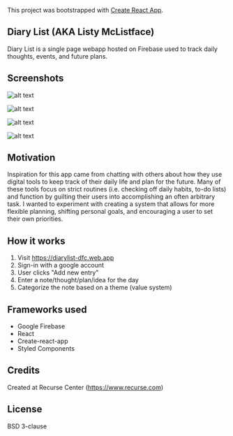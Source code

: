 This project was bootstrapped with [Create React App](https://github.com/facebook/create-react-app).

## Diary List (AKA Listy McListface)

Diary List is a single page webapp hosted on Firebase used to track daily thoughts, events, and future plans. 

## Screenshots

![alt text](http:https://raw.githubusercontent.com/dorafc/DiaryList/master/screenshots/Lifey_McLifeface_1sm.png)

![alt text](http:https://raw.githubusercontent.com/dorafc/DiaryList/master/screenshots/Lifey_McLifeface_2sm.png)

![alt text](http:https://raw.githubusercontent.com/dorafc/DiaryList/master/screenshots/Lifey_McLifeface_3sm.png)

![alt text](http:https://raw.githubusercontent.com/dorafc/DiaryList/master/screenshots/Lifey_McLifeface_4sm.png)
## Motivation

Inspiration for this app came from chatting with others about how they use digital tools to keep track of their daily life and plan for the future. Many of these tools focus on strict routines (i.e. checking off daily habits, to-do lists) and function by guilting their users into accomplishing an often arbitrary task. I wanted to experiment with creating a system that allows for more flexible planning, shifting personal goals, and encouraging a user to set their own priorities.

## How it works

1. Visit https://diarylist-dfc.web.app
2. Sign-in with a google account
3. User clicks "Add new entry"
4. Enter a note/thought/plan/idea for the day
5. Categorize the note based on a theme (value system)

## Frameworks used

* Google Firebase
* React
* Create-react-app
* Styled Components

## Credits

Created at Recurse Center (https://www.recurse.com)

## License
 
BSD 3-clause